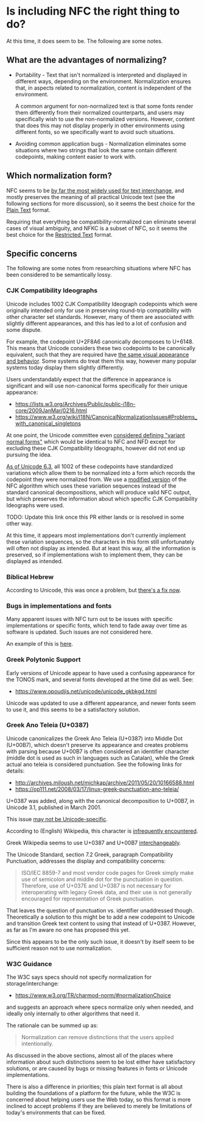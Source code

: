 # Is including NFC the right thing to do?

At this time, it does seem to be. The following are some notes.

## What are the advantages of normalizing?

 - Portability - Text that isn't normalized is interpreted and displayed in
   different ways, depending on the environment. Normalization ensures that, in
   aspects related to normalization, content is independent of the environment.

   A common argument for non-normalized text is that some fonts render them
   differently from their normalized counterparts, and users may specifically
   wish to use the non-normalized versions. However, content that does this may
   not display properly in other environments using different fonts, so we
   specifically want to avoid such situations.

 - Avoiding common application bugs - Normalization eliminates some situations
   where two strings that look the same contain different codepoints, making
   content easier to work with.

## Which normalization form?

NFC seems to be [by far the most widely used for text interchange], and mostly
preserves the meaning of all practical Unicode text (see the following sections
for more discussion), so it seems the best choice for the [Plain Text] format.

Requiring that everything be compatibility-normalized can eliminate several
cases of visual ambiguity, and NFKC is a subset of NFC, so it seems the best
choice for the [Restricted Text] format.

[by far the most widely used for text interchange]: https://sites.google.com/site/macchiato/unicode/nfc-faq#TOC-How-much-text-is-already-NFC-

## Specific concerns

The following are some notes from researching situations where NFC has been
considered to be semantically lossy.

### CJK Compatibility Ideographs

Unicode includes 1002 CJK Compatibility Ideograph codepoints which were
originally intended only for use in preserving round-trip compatibility with
other character set standards. However, many of them are associated with
slightly different appearances, and this has led to a lot of confusion and some
dispute.

For example, the codepoint U+2F8A6 canonically decomposes to U+6148. This means
that Unicode considers these two codepoints to be canonically equivalent, such
that they are required have [the same visual appearance and behavior]. Some
systems do treat them this way, however many popular systems today display them
slightly differently.

[the same visual appearance and behavior]: https://unicode.org/reports/tr15/#Canon_Compat_Equivalence

Users understandably expect that the difference in appearance is significant and will
use non-canonical forms specifically for their unique appearance:

 - https://lists.w3.org/Archives/Public/public-i18n-core/2009JanMar/0216.html
 - https://www.w3.org/wiki/I18N/CanonicalNormalizationIssues#Problems_with_canonical_singletons

At one point, the Unicode committee even
[considered defining "variant normal forms"] which would be identical to NFC
and NFD except for excluding these CJK Compatibility Ideographs, however did
not end up pursuing the idea.

[considered defining "variant normal forms"]: https://www.unicode.org/review/pr-7b.html

[As of Unicode 6.3], all 1002 of these codepoints have standardized variations
which allow them to be normalized into a form which records the codepoint they
were normalized from. We use a [modified version] of the NFC algorithm
which uses these variation sequences instead of the standard canonical
decompositions, which will produce valid NFC output, but which preserves the
information about which specific CJK Compatibility Ideographs were used.

TODO: Update this link once this PR either lands or is resolved in some other way.

[modified version]: https://github.com/unicode-rs/unicode-normalization/pull/70

At this time, it appears most implementations don't currently implement these
variation sequences, so the characters in this form still unfortunately will
often not display as intended. But at least this way, all the information is
preserved, so if implementations wish to implement them, they can be displayed
as intended.

[As of Unicode 6.3]: http://www.unicode.org/versions/Unicode6.3.0/#Summary

### Biblical Hebrew

According to Unicode, this was once a problem, but [there's a fix now].

[there's a fix now]: https://unicode.org/faq/normalization.html#10

### Bugs in implementations and fonts

Many apparent issues with NFC turn out to be issues with specific
implementations or specific fonts, which tend to fade away over time
as software is updated. Such issues are not considered here.

An example of this is [here](https://phabricator.wikimedia.org/T7948).

### Greek Polytonic Support

Early versions of Unicode appear to have used a confusing appearance for the
TONOS mark, and several fonts developed at the time did as well. See:

 - https://www.opoudjis.net/unicode/unicode_gkbkgd.html

Unicode was updated to use a different appearance, and newer fonts seem to
use it, and this seems to be a satisfactory solution.

### Greek Ano Teleia (U+0387)

Unicode canonicalizes the Greek Ano Teleia (U+0387) into
Middle Dot (U+00B7), which doesn't preserve its appearance and
creates problems with parsing because U+00B7 is often considered
an identifier character (middle dot is used as such in languages
such as Catalan), while the Greek actual ano teleia is considered
punctuation. See the following links for details:

 - http://archives.miloush.net/michkap/archive/2011/05/20/10166588.html
 - https://op111.net/2008/03/17/linux-greek-punctuation-ano-teleia/

U+0387 was added, along with the canonical decomposition to U+00B7, in
Unicode 3.1, published in March 2001.

This issue [may not be Unicode-specific].

According to (English) Wikipedia, this character is [infrequently encountered].

Greek Wikipedia seems to use U+0387 and U+00B7 [interchangeably].

The Unicode Standard, section 7.2 Greek, paragraph Compatibility Punctuation,
addresses the display and compatibility concerns:

> ISO/IEC 8859-7 and most vendor code pages for Greek simply make use of
semicolon and middle dot for the punctuation in question. Therefore, use of
U+037E and U+0387 is not necessary for interoperating with legacy Greek data,
and their use is not generally encouraged for representation of Greek
punctuation.

That leaves the question of punctuation vs. identifier unaddressed though.
Theoretically a solution to this might be to add a new codepoint to Unicode
and transition Greek text content to using that instead of U+0387. However,
as far as I'm aware no one has proposed this yet.

Since this appears to be the only such issue, it doesn't by itself seem to
be sufficient reason not to use normalization.

[may not be Unicode-specific]: https://www.unicode.org/mail-arch/unicode-ml/y2004-m04/0218.html
[infrequently encountered]: https://en.wikipedia.org/wiki/Interpunct#Greek
[interchangeably]: https://el.wikipedia.org/wiki/%CE%86%CE%BD%CF%89_%CF%84%CE%B5%CE%BB%CE%B5%CE%AF%CE%B1

### W3C Guidance

The W3C says specs should not specify normalization for storage/interchange:

 - https://www.w3.org/TR/charmod-norm/#normalizationChoice

and suggests an approach where specs normalize only when needed, and ideally
only internally to other algorithms that need it.

The rationale can be summed up as:

> Normalization can remove distinctions that the users applied intentionally.

As discussed in the above sections, almost all of the places where information
about such distinctions seem to be lost either have satisfactory solutions,
or are caused by bugs or missing features in fonts or Unicode implementations.

There is also a difference in priorities; this plain text format is all about
building the foundations of a platform for the future, while the W3C is
concerned about helping users use the Web today, so this format is more
inclined to accept problems if they are believed to merely be limitations
of today's environments that can be fixed.

[Restricted Text]: restricted-text.md
[Plain Text]: plain-text.md

